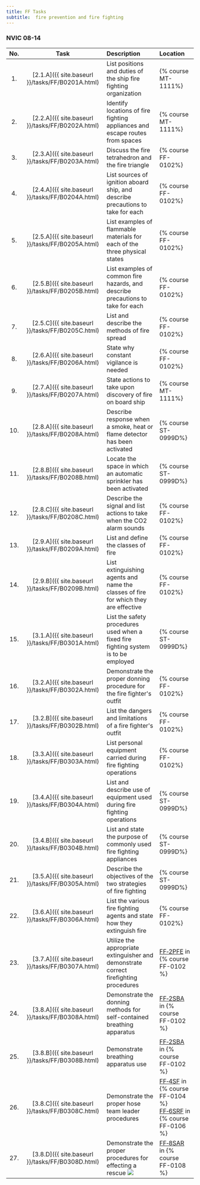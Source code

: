 ```yaml
---
title: FF Tasks
subtitle:  fire prevention and fire fighting
---
```




### NVIC 08-14

| No.   | Task | Description | Location |
|:-----:|:----:|:------------|:-------|
| 1. | [2.1.A]({{ site.baseurl }}/tasks/FF/B0201A.html) | List positions and duties of the ship fire fighting organization | {% course MT-1111%}|
| 2. | [2.2.A]({{ site.baseurl }}/tasks/FF/B0202A.html) | Identify locations of fire fighting appliances and escape routes from spaces | {% course MT-1111%}|
| 3. | [2.3.A]({{ site.baseurl }}/tasks/FF/B0203A.html) | Discuss the fire tetrahedron and the fire triangle | {% course FF-0102%}|
| 4. | [2.4.A]({{ site.baseurl }}/tasks/FF/B0204A.html) | List sources of ignition aboard ship, and describe precautions to take for each | {% course FF-0102%}|
| 5. | [2.5.A]({{ site.baseurl }}/tasks/FF/B0205A.html) | List examples of flammable materials for each of the three physical states | {% course FF-0102%}|
| 6. | [2.5.B]({{ site.baseurl }}/tasks/FF/B0205B.html) | List examples of common fire hazards, and describe precautions to take for each | {% course FF-0102%}|
| 7. | [2.5.C]({{ site.baseurl }}/tasks/FF/B0205C.html) | List and describe the methods of fire spread | {% course FF-0102%}|
| 8. | [2.6.A]({{ site.baseurl }}/tasks/FF/B0206A.html) | State why constant vigilance is needed | {% course FF-0102%}|
| 9. | [2.7.A]({{ site.baseurl }}/tasks/FF/B0207A.html) | State actions to take upon discovery of fire on board ship | {% course MT-1111%}|
| 10. | [2.8.A]({{ site.baseurl }}/tasks/FF/B0208A.html) | Describe response when a smoke, heat or flame detector has been activated | {% course ST-0999D%}|
| 11. | [2.8.B]({{ site.baseurl }}/tasks/FF/B0208B.html) | Locate the space in which an automatic sprinkler has been activated | {% course ST-0999D%}|
| 12. | [2.8.C]({{ site.baseurl }}/tasks/FF/B0208C.html) | Describe the signal and list actions to take when the CO2 alarm sounds | {% course FF-0102%}|
| 13. | [2.9.A]({{ site.baseurl }}/tasks/FF/B0209A.html) | List and define the classes of fire | {% course FF-0102%}|
| 14. | [2.9.B]({{ site.baseurl }}/tasks/FF/B0209B.html) | List extinguishing agents and name the classes of fire for which they are effective | {% course FF-0102%}|
| 15. | [3.1.A]({{ site.baseurl }}/tasks/FF/B0301A.html) | List the safety procedures used when a fixed fire fighting system is to be employed | {% course ST-0999D%}|
| 16. | [3.2.A]({{ site.baseurl }}/tasks/FF/B0302A.html) | Demonstrate the proper donning procedure for the fire fighter's outfit | {% course FF-0102%}|
| 17. | [3.2.B]({{ site.baseurl }}/tasks/FF/B0302B.html) | List the dangers and limitations of a fire fighter's outfit | {% course FF-0102%}|
| 18. | [3.3.A]({{ site.baseurl }}/tasks/FF/B0303A.html) | List personal equipment carried during fire fighting operations | {% course FF-0102%}|
| 19. | [3.4.A]({{ site.baseurl }}/tasks/FF/B0304A.html) | List and describe use of equipment used during fire fighting operations | {% course ST-0999D%}|
| 20. | [3.4.B]({{ site.baseurl }}/tasks/FF/B0304B.html) | List and state the purpose of commonly used fire fighting appliances | {% course ST-0999D%}|
| 21. | [3.5.A]({{ site.baseurl }}/tasks/FF/B0305A.html) | Describe the objectives of the two strategies of fire fighting | {% course ST-0999D%}|
| 22. | [3.6.A]({{ site.baseurl }}/tasks/FF/B0306A.html) | List the various fire fighting agents and state how they extinguish fire | {% course FF-0102%}|
| 23. | [3.7.A]({{ site.baseurl }}/tasks/FF/B0307A.html) | Utilize the appropriate extinguisher and demonstrate correct firefighting procedures | [FF‑2PFE]({{site.baseurl}}/assessments/Common/FF-2PFE) in {% course FF-0102 %} |
| 24. | [3.8.A]({{ site.baseurl }}/tasks/FF/B0308A.html) | Demonstrate the donning methods for self-contained breathing apparatus | [FF‑2SBA]({{site.baseurl}}/assessments/Common/FF-2SBA) in {% course FF-0102 %} |
| 25. | [3.8.B]({{ site.baseurl }}/tasks/FF/B0308B.html) | Demonstrate breathing apparatus use | [FF‑2SBA]({{site.baseurl}}/assessments/Common/FF-2SBA) in {% course FF-0102 %} |
| 26. | [3.8.C]({{ site.baseurl }}/tasks/FF/B0308C.html) | Demonstrate the proper hose team leader procedures | [FF‑4SF]({{site.baseurl}}/assessments/Common/FF-4SF) in {% course FF-0104 %} <br/>[FF‑6SRF]({{site.baseurl}}/assessments/Common/FF-6SRF) in {% course FF-0106 %} |
| 27. | [3.8.D]({{ site.baseurl }}/tasks/FF/B0308D.html) | Demonstrate the proper procedures for effecting a rescue ![]({{site.baseurl}}/assets/images/new.jpg)  | [FF‑8SAR]({{site.baseurl}}/assessments/Common/FF-8SAR) in {% course FF-0108 %} |
